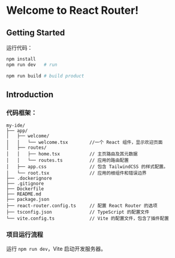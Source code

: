 # Welcome to React Router!

## Getting Started

运行代码：
```bash
npm install
npm run dev   # run 
 
npm run build # build product
```

## Introduction

### 代码框架：
```
my-ide/
├── app/
│   ├── welcome/
│   │   └── welcome.tsx        //一个 React 组件，显示欢迎页面
│   ├── routes/
│   │   ├── home.tsx           // 主页路由及其元数据
│   │   └── routes.ts          // 应用的路由配置
│   ├── app.css                // 包含 TailwindCSS 的样式配置。
│   └── root.tsx               // 应用的根组件和错误边界
├── .dockerignore
├── .gitignore
├── Dockerfile
├── README.md
├── package.json
├── react-router.config.ts     // 配置 React Router 的选项
├── tsconfig.json              // TypeScript 的配置文件
└── vite.config.ts             // Vite 的配置文件，包含了插件配置
```
### 项目运行流程
运行 `npm run dev`，Vite 启动开发服务器。
